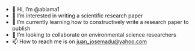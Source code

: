- 👋 Hi, I’m @abiama1
- 👀 I’m interested in writing a scientific research paper
- 🌱 I’m currently learning how to constructively write a research paper to publish
- 💞️ I’m looking to collaborate on environmental science researchers
- 📫 How to reach me is on juan_josemadu@yahoo.com 

<!---
abiama1/abiama1 is a ✨ special ✨ repository because its `README.md` (this file) appears on your GitHub profile.
You can click the Preview link to take a look at your changes.
--->
